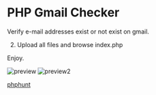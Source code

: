 # PHP Gmail Checker

Verify e-mail addresses exist or not exist on gmail.

2) Upload all files and browse index.php

Enjoy.

![preview](https://github.com/ugurtasar/gmail-checker/blob/main/preview-gmail-checker.jpeg?raw=true)
![preview2](https://github.com/ugurtasar/gmail-checker/blob/main/preview-gmail-checker-2.jpeg?raw=true)

[phphunt](https://phphunt.com)
